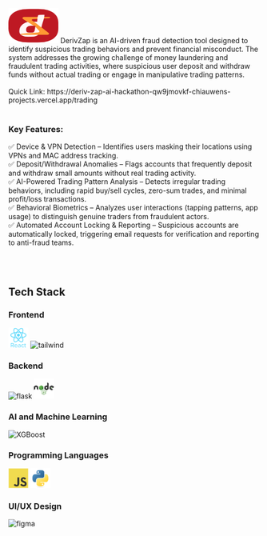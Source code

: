 <img src="https://github.com/Chiauwen/DerivZap-AI-Hackathon-/blob/main/derivzap-app/src/logo.svg" alt="DerivZap" width="100" height="70"/>
DerivZap is an AI-driven fraud detection tool designed to identify suspicious trading behaviors and prevent financial misconduct. The system addresses the growing challenge of money laundering and fraudulent trading activities, where suspicious user deposit and withdraw funds without actual trading or engage in manipulative trading patterns.
<br /><br />
Quick Link: https://deriv-zap-ai-hackathon-qw9jmovkf-chiauwens-projects.vercel.app/trading
<br /><br />

### Key Features: 
✅ Device & VPN Detection – Identifies users masking their locations using VPNs and MAC address tracking. <br />
✅ Deposit/Withdrawal Anomalies – Flags accounts that frequently deposit and withdraw small amounts without real trading activity. <br />
✅ AI-Powered Trading Pattern Analysis – Detects irregular trading behaviors, including rapid buy/sell cycles, zero-sum trades, and minimal profit/loss transactions.<br />
✅ Behavioral Biometrics – Analyzes user interactions (tapping patterns, app usage) to distinguish genuine traders from fraudulent actors.<br />
✅ Automated Account Locking & Reporting – Suspicious accounts are automatically locked, triggering email requests for verification and reporting to anti-fraud teams.

<br /><br />

## Tech Stack

### Frontend

<p align="left"> 
  <img src="https://raw.githubusercontent.com/devicons/devicon/master/icons/react/react-original-wordmark.svg" alt="react" width="40" height="40"/> 
  <img src="https://www.vectorlogo.zone/logos/tailwindcss/tailwindcss-icon.svg" alt="tailwind" width="40" height="40"/> 
</p>

### Backend

<p align="left"> 
  <img src="https://upload.wikimedia.org/wikipedia/commons/thumb/3/3c/Flask_logo.svg/690px-Flask_logo.svg.png" alt="flask" width="40" height="40"/> 
  <img src="https://raw.githubusercontent.com/devicons/devicon/master/icons/nodejs/nodejs-original-wordmark.svg" alt="nodejs" width="40" height="40"/> 
</p>

### AI and Machine Learning

<p align="left"> 
  <img src="https://camo.githubusercontent.com/ee91ade30667645634e4405aee0d2e25574ab962f2ae2c372ac8da0b4794bf05/68747470733a2f2f7867626f6f73742e61692f696d616765732f6c6f676f2f7867626f6f73742d6c6f676f2d7472696d6d65642e706e67" alt="XGBoost" width="70" height="40"/>
</p>

### Programming Languages

<p align="left"> 
  <img src="https://raw.githubusercontent.com/devicons/devicon/master/icons/javascript/javascript-original.svg" alt="javascript" width="40" height="40"/> 
  <img src="https://raw.githubusercontent.com/devicons/devicon/master/icons/python/python-original.svg" alt="python" width="40" height="40"/> 
  </p>

### UI/UX Design

<p align="left"> 
  <img src="https://www.vectorlogo.zone/logos/figma/figma-icon.svg" alt="figma" width="40" height="40"/> 
</p>
